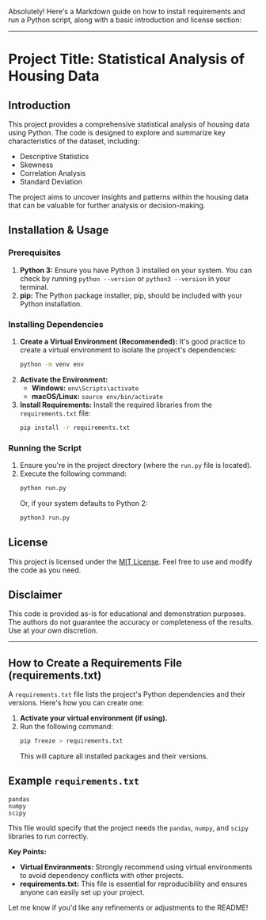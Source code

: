 Absolutely! Here's a Markdown guide on how to install requirements and run a Python script, along with a basic introduction and license section:

---
# Project Title: Statistical Analysis of Housing Data

## Introduction

This project provides a comprehensive statistical analysis of housing data using Python. The code is designed to explore and summarize key characteristics of the dataset, including:

* Descriptive Statistics
* Skewness
* Correlation Analysis
* Standard Deviation

The project aims to uncover insights and patterns within the housing data that can be valuable for further analysis or decision-making.

## Installation & Usage

### Prerequisites

1. **Python 3:** Ensure you have Python 3 installed on your system. You can check by running `python --version` or `python3 --version` in your terminal.
2. **pip:**  The Python package installer, pip, should be included with your Python installation.

### Installing Dependencies

1. **Create a Virtual Environment (Recommended):** It's good practice to create a virtual environment to isolate the project's dependencies:
   ```bash
   python -m venv env
   ```
2. **Activate the Environment:**
   * **Windows:** `env\Scripts\activate`
   * **macOS/Linux:** `source env/bin/activate`
3. **Install Requirements:** Install the required libraries from the `requirements.txt` file:
   ```bash
   pip install -r requirements.txt
   ```

### Running the Script

1. Ensure you're in the project directory (where the `run.py` file is located).
2. Execute the following command:
   ```bash
   python run.py
   ```
   Or, if your system defaults to Python 2:
   ```bash
   python3 run.py
   ```

## License

This project is licensed under the [MIT License](LICENSE). Feel free to use and modify the code as you need.

## Disclaimer

This code is provided as-is for educational and demonstration purposes. The authors do not guarantee the accuracy or completeness of the results. Use at your own discretion.

---
## How to Create a Requirements File (requirements.txt)

A `requirements.txt` file lists the project's Python dependencies and their versions. Here's how you can create one:

1. **Activate your virtual environment (if using).**
2. Run the following command:
   ```bash
   pip freeze > requirements.txt
   ```
   This will capture all installed packages and their versions.

## Example `requirements.txt`

```
pandas
numpy
scipy
```

This file would specify that the project needs the `pandas`, `numpy`, and `scipy` libraries to run correctly.

**Key Points:**

* **Virtual Environments:**  Strongly recommend using virtual environments to avoid dependency conflicts with other projects.
* **requirements.txt:** This file is essential for reproducibility and ensures anyone can easily set up your project.

Let me know if you'd like any refinements or adjustments to the README!